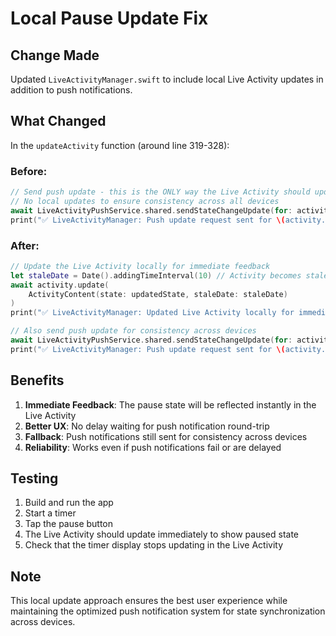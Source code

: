 # Local Pause Update Fix

## Change Made
Updated `LiveActivityManager.swift` to include local Live Activity updates in addition to push notifications.

## What Changed
In the `updateActivity` function (around line 319-328):

### Before:
```swift
// Send push update - this is the ONLY way the Live Activity should update
// No local updates to ensure consistency across all devices
await LiveActivityPushService.shared.sendStateChangeUpdate(for: activity, isPaused: isPaused)
print("✅ LiveActivityManager: Push update request sent for \(activity.id) (no local update)")
```

### After:
```swift
// Update the Live Activity locally for immediate feedback
let staleDate = Date().addingTimeInterval(10) // Activity becomes stale after 10 seconds
await activity.update(
    ActivityContent(state: updatedState, staleDate: staleDate)
)
print("✅ LiveActivityManager: Updated Live Activity locally for immediate feedback")

// Also send push update for consistency across devices
await LiveActivityPushService.shared.sendStateChangeUpdate(for: activity, isPaused: isPaused)
print("✅ LiveActivityManager: Push update request sent for \(activity.id)")
```

## Benefits
1. **Immediate Feedback**: The pause state will be reflected instantly in the Live Activity
2. **Better UX**: No delay waiting for push notification round-trip
3. **Fallback**: Push notifications still sent for consistency across devices
4. **Reliability**: Works even if push notifications fail or are delayed

## Testing
1. Build and run the app
2. Start a timer
3. Tap the pause button
4. The Live Activity should update immediately to show paused state
5. Check that the timer display stops updating in the Live Activity

## Note
This local update approach ensures the best user experience while maintaining the optimized push notification system for state synchronization across devices.
